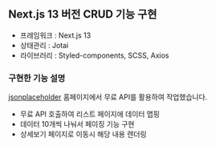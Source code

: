 ## Next.js 13 버전 CRUD 기능 구현

- 프레임워크 : Next.js 13
- 상태관리 : Jotai
- 라이브러리 : Styled-components, SCSS, Axios

### 구현한 기능 설명

[jsonplaceholder] 홈페이지에서 무료 API를 활용하여 작업했습니다.

- 무료 API 호출하여 리스트 페이지에 데이터 맵핑
- 데이터 10개씩 나눠서 페이징 기능 구현
- 상세보기 페이지로 이동시 해당 내용 렌더링

[jsonplaceholder]: https://jsonplaceholder.typicode.com/
